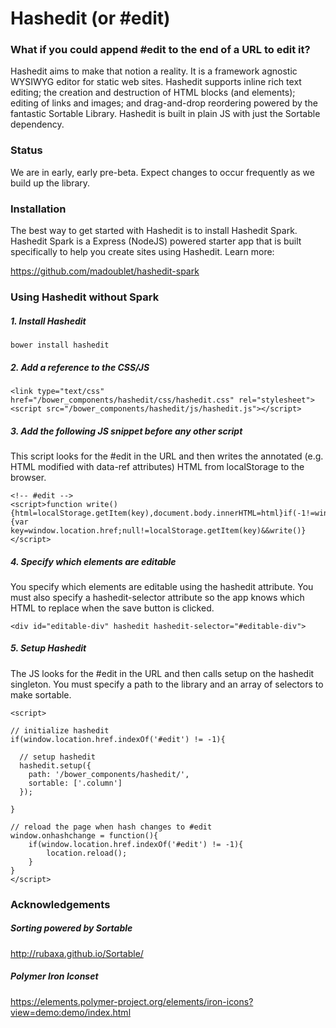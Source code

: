 # Hashedit (or #edit)

### What if you could append #edit to the end of a URL to edit it?

Hashedit aims to make that notion a reality.  It is a framework agnostic WYSIWYG editor for static web sites.  Hashedit supports inline rich text editing; the creation and destruction of HTML blocks (and elements); editing of links and images; and drag-and-drop reordering powered by the fantastic Sortable Library.  Hashedit is built in plain JS with just the Sortable dependency.  

### Status

We are in early, early pre-beta.  Expect changes to occur frequently as we build up the library.

### Installation

The best way to get started with Hashedit is to install Hashedit Spark.  Hashedit Spark is a Express (NodeJS) powered starter app that is built specifically to help you create sites using Hashedit.  Learn more:

https://github.com/madoublet/hashedit-spark

### Using Hashedit without Spark

##### 1. Install Hashedit
```
bower install hashedit
```

##### 2. Add a reference to the CSS/JS
```
<link type="text/css" href="/bower_components/hashedit/css/hashedit.css" rel="stylesheet">
<script src="/bower_components/hashedit/js/hashedit.js"></script>
```

##### 3. Add the following JS snippet before any other script

This script looks for the #edit in the URL and then writes the annotated (e.g. HTML modified with data-ref attributes) HTML from localStorage to the browser.

```
<!-- #edit -->
<script>function write(){html=localStorage.getItem(key),document.body.innerHTML=html}if(-1!=window.location.href.indexOf("#edit")){var key=window.location.href;null!=localStorage.getItem(key)&&write()}</script>
```

##### 4. Specify which elements are editable

You specify which elements are editable using the hashedit attribute.  You must also specify a hashedit-selector attribute so the app knows which HTML to replace when the save button is clicked.

```
<div id="editable-div" hashedit hashedit-selector="#editable-div">
```

##### 5. Setup Hashedit

The JS looks for the #edit in the URL and then calls setup on the hashedit singleton.  You must specify a path to the library and an array of selectors to make sortable.

```
<script>
	
// initialize hashedit
if(window.location.href.indexOf('#edit') != -1){

  // setup hashedit
  hashedit.setup({
    path: '/bower_components/hashedit/',
    sortable: ['.column']  
  });

}

// reload the page when hash changes to #edit
window.onhashchange = function(){
    if(window.location.href.indexOf('#edit') != -1){
        location.reload();
    }
}
</script>
```


### Acknowledgements 

##### Sorting powered by Sortable
http://rubaxa.github.io/Sortable/

##### Polymer Iron Iconset
https://elements.polymer-project.org/elements/iron-icons?view=demo:demo/index.html